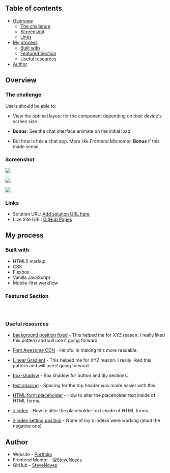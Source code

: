 ## Table of contents

- [Overview](#overview)
  - [The challenge](#the-challenge)
  - [Screenshot](#screenshot)
  - [Links](#links)
- [My process](#my-process)
  - [Built with](#built-with)
  - [Featured Section](#featured-section)
  - [Useful resources](#useful-resources)
- [Author](#author)

## Overview

### The challenge

Users should be able to:

- View the optimal layout for the component depending on their device's screen size

- **Bonus**: See the chat interface animate on the initial load

- But how is this a chat app. More like Frontend Misnomer. **Bonus** if this made sense.

### Screenshot

![](./screenshot.jpg)

![](./screenshot.jpg)

![](./screenshot.jpg)

### Links

- Solution URL: [Add solution URL here](https://your-solution-url.com)
- Live Site URL: [GitHub Pages](https://pages.github.com/)

## My process

### Built with

- HTML5 markup
- CSS  
- Flexbox
- Vanilla JavaScript
- Mobile-first workflow

### Featured Section

```html

```

```css

```

```js

```

### Useful resources

- [background position fixed](https://www.w3schools.com/css/css_positioning.asp) - This helped me for XYZ reason. I really liked this pattern and will use it going forward. 

- [Font Awesome CDN](https://cdnjs.com/libraries/font-awesome) - Helpful in making this more readable. 

- [Linear Gradient](https://developer.mozilla.org/en-US/docs/Web/CSS/gradient/linear-gradient) - This helped me for XYZ reason. I really liked this pattern and will use it going forward.

- [box-shadow](https://developer.mozilla.org/en-US/docs/Web/CSS/box-shadow) - Box shadow for button and div sections. 

- [text spacing](https://www.w3schools.com/css/css_text_spacing.asp) - Spacing for the top header was made easier with this.

- [HTML form placeholder](https://www.w3schools.com/howto/howto_css_placeholder.asp) - How to alter the placeholder text inside of HTML forms. 

- [z index](https://developer.mozilla.org/en-US/docs/Web/CSS/z-index) - How to alter the placeholder text inside of HTML forms. 

- [z index setting position](https://developer.mozilla.org/en-US/docs/Web/CSS/CSS_Positioning/Understanding_z_index/Adding_z-index) - None of my z indexs were working (albut the negative one)

## Author

- Website - [Portfolio](https://www.stevenmnoyes.com)
- Frontend Mentor - [@SteveNoyes](https://www.frontendmentor.io/profile/SteveNoyes)
- GitHub - [SteveNoyes](https://github.com/SteveNoyes)